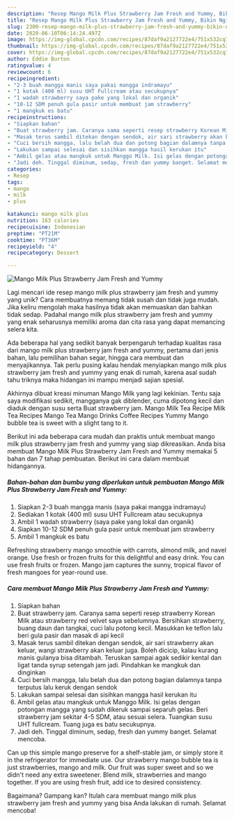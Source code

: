 ```yaml
---
description: "Resep Mango Milk Plus Strawberry Jam Fresh and Yummy, Bikin Ngiler"
title: "Resep Mango Milk Plus Strawberry Jam Fresh and Yummy, Bikin Ngiler"
slug: 2300-resep-mango-milk-plus-strawberry-jam-fresh-and-yummy-bikin-ngiler
date: 2020-06-10T06:14:24.497Z
image: https://img-global.cpcdn.com/recipes/87daf9a2127722e4/751x532cq70/mango-milk-plus-strawberry-jam-fresh-and-yummy-foto-resep-utama.jpg
thumbnail: https://img-global.cpcdn.com/recipes/87daf9a2127722e4/751x532cq70/mango-milk-plus-strawberry-jam-fresh-and-yummy-foto-resep-utama.jpg
cover: https://img-global.cpcdn.com/recipes/87daf9a2127722e4/751x532cq70/mango-milk-plus-strawberry-jam-fresh-and-yummy-foto-resep-utama.jpg
author: Eddie Burton
ratingvalue: 4
reviewcount: 6
recipeingredient:
- "2-3 buah mangga manis saya pakai mangga indramayu"
- "1 kotak (400 ml) susu UHT Fullcream atau secukupnya"
- "1 wadah strawberry saya pake yang lokal dan organik"
- "10-12 SDM penuh gula pasir untuk membuat jam strawberry"
- "1 mangkuk es batu"
recipeinstructions:
- "Siapkan bahan"
- "Buat strawberry jam. Caranya sama seperti resep strawberry Korean Milk atau strawberry red velvet saya sebelumnya. Bersihkan strawberry, buang daun dan tangkai, cuci lalu potong kecil. Masukkan ke teflon lalu beri gula pasir dan masak di api kecil"
- "Masak terus sambil ditekan dengan sendok, air sari strawberry akan keluar, wangi strawberry akan keluar juga. Boleh dicicip, kalau kurang manis gulanya bisa ditambah. Teruskan sampai agak sedikir kental dan ligat tanda syrup setengah jam jadi. Pindahkan ke mangkuk dan dinginkan"
- "Cuci bersih mangga, lalu belah dua dan potong bagian dalamnya tanpa terputus lalu keruk dengan sendok"
- "Lakukan sampai selesai dan sisihkan mangga hasil kerukan itu"
- "Ambil gelas atau mangkuk untuk Manggo Milk. Isi gelas dengan potongan mangga yang sudah dikeruk sampai separuh gelas. Beri strawberry jam sekitar 4-5 SDM, atau sesuai selera. Tuangkan susu UHT fullcream. Tuang juga es batu secukupnya."
- "Jadi deh. Tinggal diminum, sedap, fresh dan yummy banget. Selamat mencoba."
categories:
- Resep
tags:
- mango
- milk
- plus

katakunci: mango milk plus 
nutrition: 163 calories
recipecuisine: Indonesian
preptime: "PT21M"
cooktime: "PT36M"
recipeyield: "4"
recipecategory: Dessert

---
```



![Mango Milk Plus Strawberry Jam Fresh and Yummy](https://img-global.cpcdn.com/recipes/87daf9a2127722e4/751x532cq70/mango-milk-plus-strawberry-jam-fresh-and-yummy-foto-resep-utama.jpg)

Lagi mencari ide resep mango milk plus strawberry jam fresh and yummy yang unik? Cara membuatnya memang tidak susah dan tidak juga mudah. Jika keliru mengolah maka hasilnya tidak akan memuaskan dan bahkan tidak sedap. Padahal mango milk plus strawberry jam fresh and yummy yang enak seharusnya memiliki aroma dan cita rasa yang dapat memancing selera kita.

Ada beberapa hal yang sedikit banyak berpengaruh terhadap kualitas rasa dari mango milk plus strawberry jam fresh and yummy, pertama dari jenis bahan, lalu pemilihan bahan segar, hingga cara membuat dan menyajikannya. Tak perlu pusing kalau hendak menyiapkan mango milk plus strawberry jam fresh and yummy yang enak di rumah, karena asal sudah tahu triknya maka hidangan ini mampu menjadi sajian spesial.

Akhirnya dibuat kreasi minuman Mango Milk yang lagi kekinian. Tentu saja saya modifikasi sedikit, mangganya gak diblender, cuma dipotong kecil dan diaduk dengan susu serta Buat strawberry jam. Mango Milk Tea Recipe Milk Tea Recipes Mango Tea Mango Drinks Coffee Recipes Yummy Mango bubble tea is sweet with a slight tang to it.


Berikut ini ada beberapa cara mudah dan praktis untuk membuat mango milk plus strawberry jam fresh and yummy yang siap dikreasikan. Anda bisa membuat Mango Milk Plus Strawberry Jam Fresh and Yummy memakai 5 bahan dan 7 tahap pembuatan. Berikut ini cara dalam membuat hidangannya.

<!--inarticleads1-->

##### Bahan-bahan dan bumbu yang diperlukan untuk pembuatan Mango Milk Plus Strawberry Jam Fresh and Yummy:

1. Siapkan 2-3 buah mangga manis (saya pakai mangga indramayu)
1. Sediakan 1 kotak (400 ml) susu UHT Fullcream atau secukupnya
1. Ambil 1 wadah strawberry (saya pake yang lokal dan organik)
1. Siapkan 10-12 SDM penuh gula pasir untuk membuat jam strawberry
1. Ambil 1 mangkuk es batu


Refreshing strawberry mango smoothie with carrots, almond milk, and navel orange. Use fresh or frozen fruits for this delightful and easy drink. You can use fresh fruits or frozen. Mango jam captures the sunny, tropical flavor of fresh mangoes for year-round use. 

<!--inarticleads2-->

##### Cara membuat Mango Milk Plus Strawberry Jam Fresh and Yummy:

1. Siapkan bahan
1. Buat strawberry jam. Caranya sama seperti resep strawberry Korean Milk atau strawberry red velvet saya sebelumnya. Bersihkan strawberry, buang daun dan tangkai, cuci lalu potong kecil. Masukkan ke teflon lalu beri gula pasir dan masak di api kecil
1. Masak terus sambil ditekan dengan sendok, air sari strawberry akan keluar, wangi strawberry akan keluar juga. Boleh dicicip, kalau kurang manis gulanya bisa ditambah. Teruskan sampai agak sedikir kental dan ligat tanda syrup setengah jam jadi. Pindahkan ke mangkuk dan dinginkan
1. Cuci bersih mangga, lalu belah dua dan potong bagian dalamnya tanpa terputus lalu keruk dengan sendok
1. Lakukan sampai selesai dan sisihkan mangga hasil kerukan itu
1. Ambil gelas atau mangkuk untuk Manggo Milk. Isi gelas dengan potongan mangga yang sudah dikeruk sampai separuh gelas. Beri strawberry jam sekitar 4-5 SDM, atau sesuai selera. Tuangkan susu UHT fullcream. Tuang juga es batu secukupnya.
1. Jadi deh. Tinggal diminum, sedap, fresh dan yummy banget. Selamat mencoba.


Can up this simple mango preserve for a shelf-stable jam, or simply store it in the refrigerator for immediate use. Our strawberry mango bubble tea is just strawberries, mango and milk. Our fruit was super sweet and so we didn&#39;t need any extra sweetener. Blend milk, strawberries and mango together. If you are using fresh fruit, add ice to desired consistency. 

Bagaimana? Gampang kan? Itulah cara membuat mango milk plus strawberry jam fresh and yummy yang bisa Anda lakukan di rumah. Selamat mencoba!
